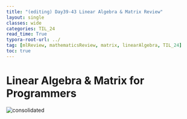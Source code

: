 ```yaml
---
title: "(editing) Day39-43 Linear Algebra & Matrix Review"
layout: single
classes: wide
categories: TIL_24
read_time: True
typora-root-url: ../
tag: [mlReview, mathematicsReview, matrix, linearAlgebra, TIL_24]
toc: true 
---
```


# Linear Algebra & Matrix for Programmers

<img src="/blog/images/2024-07-31-TIL24_Extra_Days(Day39-43)/IMG_1413.JPG" alt="consolidated">

<br><br>

<br><br>

